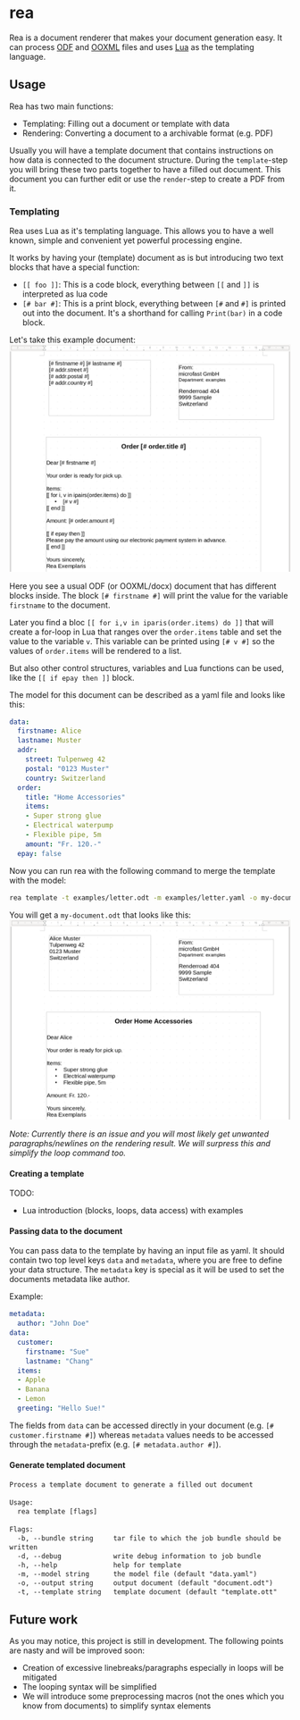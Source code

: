 # rea
Rea is a document renderer that makes your document generation easy.
It can process [ODF](https://www.libreoffice.org/discover/what-is-opendocument/)
and [OOXML](https://support.microsoft.com/en-gb/office/open-xml-formats-and-file-name-extensions-5200d93c-3449-4380-8e11-31ef14555b18) files
and uses [Lua](https://www.lua.org/) as the templating language.

## Usage
Rea has two main functions:

- Templating: Filling out a document or template with data
- Rendering: Converting a document to a archivable format (e.g. PDF)

Usually you will have a template document that contains instructions on how data
is connected to the document structure. During the `template`-step you will bring
these two parts together to have a filled out document. This document you can
further edit or use the `render`-step to create a PDF from it.

### Templating
Rea uses Lua as it's templating language. This allows you to have a well known,
simple and convenient yet powerful processing engine.

It works by having your (template) document as is but introducing two text blocks
that have a special function:

- `[[ foo ]]`: This is a code block, everything between `[[` and `]]` is interpreted as lua code
- `[# bar #]`: This is a print block, everything between `[#` and `#]` is printed out into the document. It's a shorthand for calling `Print(bar)` in a code block.

Let's take this example document:
![A rea template document example](doc/readme-template.png)

Here you see a usual ODF (or OOXML/docx) document that has different blocks inside.
The block `[# firstname #]` will print the value for the variable `firstname` to the document.

Later you find a bloc `[[ for i,v in iparis(order.items) do ]]` that will create a for-loop in
Lua that ranges over the `order.items` table and set the value to the variable `v`.
This variable can be printed using `[# v #]` so the values of `order.items` will be rendered
to a list.

But also other control structures, variables and Lua functions can be used, like the `[[ if epay then ]]`
block.

The model for this document can be described as a yaml file and looks like this:
```yaml
data:
  firstname: Alice
  lastname: Muster
  addr:
    street: Tulpenweg 42
    postal: "0123 Muster"
    country: Switzerland
  order:
    title: "Home Accessories"
    items:
    - Super strong glue
    - Electrical waterpump
    - Flexible pipe, 5m
    amount: "Fr. 120.-"
  epay: false
```

Now you can run rea with the following command to merge the template with the model:
```bash
rea template -t examples/letter.odt -m examples/letter.yaml -o my-document.odt
```

You will get a `my-document.odt` that looks like this:
![A rea document that was rendered](doc/readme-rendered.png)

*Note: Currently there is an issue and you will most likely get unwanted paragraphs/newlines
on the rendering result. We will surpress this and simplify the loop command too.*

#### Creating a template
TODO:
- Lua introduction (blocks, loops, data access) with examples

#### Passing data to the document
You can pass data to the template by having an input file as yaml. It should contain
two top level keys `data` and `metadata`, where you are free to define your data structure.
The `metadata` key is special as it will be used to set the documents metadata like author.

Example:
```yaml
metadata:
  author: "John Doe"
data:
  customer:
    firstname: "Sue"
    lastname: "Chang"
  items:
  - Apple
  - Banana
  - Lemon
  greeting: "Hello Sue!"
```

The fields from `data` can be accessed directly in your document (e.g. `[# customer.firstname #]`)
whereas `metadata` values needs to be accessed through the `metadata`-prefix (e.g. `[# metadata.author #]`).

#### Generate templated document
```plaintext
Process a template document to generate a filled out document

Usage:
  rea template [flags]

Flags:
  -b, --bundle string     tar file to which the job bundle should be written
  -d, --debug             write debug information to job bundle
  -h, --help              help for template
  -m, --model string      the model file (default "data.yaml")
  -o, --output string     output document (default "document.odt")
  -t, --template string   template document (default "template.ott"
```

## Future work
As you may notice, this project is still in development. The following points
are nasty and will be improved soon:

- Creation of excessive linebreaks/paragraphs especially in loops will be mitigated
- The looping syntax will be simplified
- We will introduce some preprocessing macros (not the ones which you know from documents) to simplify syntax elements
